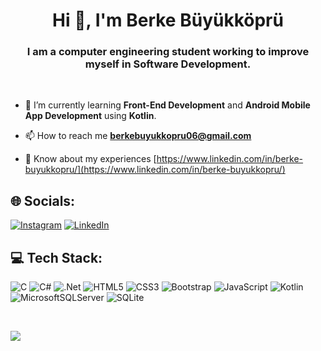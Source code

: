 <h1 align="center">Hi 👋, I'm Berke Büyükköprü</h1>
<h3 align="center">I am a computer engineering student working to improve myself in Software Development.</h3>
<br>

- 🌱 I’m currently learning **Front-End Development** and **Android Mobile App Development** using **Kotlin**.

- 📫 How to reach me **berkebuyukkopru06@gmail.com**

- 📄 Know about my experiences [https://www.linkedin.com/in/berke-buyukkopru/](https://www.linkedin.com/in/berke-buyukkopru/)

## 🌐 Socials:
[![Instagram](https://img.shields.io/badge/Instagram-%23E4405F.svg?logo=Instagram&logoColor=white)](https://instagram.com/berkebuyukkopru) [![LinkedIn](https://img.shields.io/badge/LinkedIn-%230077B5.svg?logo=linkedin&logoColor=white)](https://linkedin.com/in/berke-buyukkopru) 

## 💻 Tech Stack:
![C](https://img.shields.io/badge/c-%2300599C.svg?style=for-the-badge&logo=c&logoColor=white) ![C#](https://img.shields.io/badge/c%23-%23239120.svg?style=for-the-badge&logo=csharp&logoColor=white) ![.Net](https://img.shields.io/badge/.NET-5C2D91?style=for-the-badge&logo=.net&logoColor=white) ![HTML5](https://img.shields.io/badge/html5-%23E34F26.svg?style=for-the-badge&logo=html5&logoColor=white) ![CSS3](https://img.shields.io/badge/css3-%231572B6.svg?style=for-the-badge&logo=css3&logoColor=white) ![Bootstrap](https://img.shields.io/badge/bootstrap-%238511FA.svg?style=for-the-badge&logo=bootstrap&logoColor=white) ![JavaScript](https://img.shields.io/badge/javascript-%23323330.svg?style=for-the-badge&logo=javascript&logoColor=%23F7DF1E) ![Kotlin](https://img.shields.io/badge/kotlin-%237F52FF.svg?style=for-the-badge&logo=kotlin&logoColor=white) ![MicrosoftSQLServer](https://img.shields.io/badge/Microsoft%20SQL%20Server-CC2927?style=for-the-badge&logo=microsoft%20sql%20server&logoColor=white) ![SQLite](https://img.shields.io/badge/sqlite-%2307405e.svg?style=for-the-badge&logo=sqlite&logoColor=white)

<br>

![](https://github-readme-stats.vercel.app/api/top-langs/?username=BerkeBuyukkopru&theme=dark&hide_border=false&include_all_commits=true&count_private=true&layout=compact)
